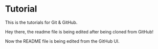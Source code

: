 # Tutorial
This is the tutorials for Git &amp; GitHub.


Hey there, the readme file is being edited after being cloned from GitHub!

Now the README file is being edited from the GitHub UI.
